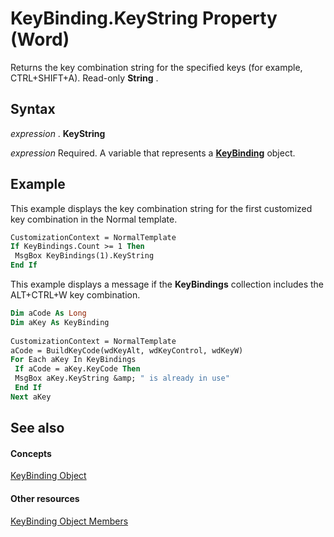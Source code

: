 
# KeyBinding.KeyString Property (Word)

Returns the key combination string for the specified keys (for example, CTRL+SHIFT+A). Read-only  **String** .


## Syntax

 _expression_ . **KeyString**

 _expression_ Required. A variable that represents a **[KeyBinding](0f691196-76ef-135d-a8c9-b2fb9f9ac695.md)** object.


## Example

This example displays the key combination string for the first customized key combination in the Normal template.


```vb
CustomizationContext = NormalTemplate 
If KeyBindings.Count >= 1 Then 
 MsgBox KeyBindings(1).KeyString 
End If
```

This example displays a message if the  **KeyBindings** collection includes the ALT+CTRL+W key combination.




```vb
Dim aCode As Long 
Dim aKey As KeyBinding 
 
CustomizationContext = NormalTemplate 
aCode = BuildKeyCode(wdKeyAlt, wdKeyControl, wdKeyW) 
For Each aKey In KeyBindings 
 If aCode = aKey.KeyCode Then 
 MsgBox aKey.KeyString &amp; " is already in use" 
 End If 
Next aKey
```


## See also


#### Concepts


[KeyBinding Object](0f691196-76ef-135d-a8c9-b2fb9f9ac695.md)
#### Other resources


[KeyBinding Object Members](ff0776e1-3695-a392-992b-9d5a772449dc.md)
